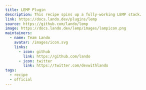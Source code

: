 ```yaml
---
title: LEMP Plugin
description: This recipe spins up a fully-working LEMP stack.
link: https://docs.lando.dev/plugins/lemp
source: https://github.com/lando/lemp
image: https://docs.lando.dev/lemp/images/lampicon.png
maintainers:
  - name: Team Lando
    avatar: /images/icon.svg
    links:
      - icon: github
        link: https://github.com/lando
      - icon: twitter
        link: https://twitter.com/devwithlando
tags:
  - recipe
  - official
---
```


